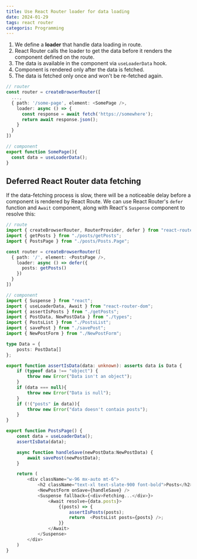 ```yaml
---
title: Use React Router loader for data loading
date: 2024-01-29
tags: react router
categoris: Programming
---
```


1. We define a **loader** that handle data loading in route.
2. React Router calls the loader to get the data before it renders the component defined on the route.
3. The data is available in the component via `useLoaderData` hook.
4. Component is rendered only after the data is fetched.
5. The data is fetched only once and won't be re-fetched again.

```typescript
// router
const router = createBrowserRouter([
  ...,
  { path: '/some-page', element: <SomePage />,
	loader: async () => {
	  const response = await fetch('https://somewhere');
	  return await response.json();
	}
  }
])
```

```typescript
// component
export function SomePage(){
  const data = useLoaderData();
}
```

## Deferred React Router data fetching

If the data-fetching process is slow, there will be a noticeable delay before a component is rendered by React Route. We can use React Router's `defer` function and `Await` component, along with React's `Suspense` component to resolve this:

```typescript
// route
import { createBrowserRouter, RouterProvider, defer } from "react-router-dom";
import { getPosts } from "./posts/getPosts";
import { PostsPage } from "./posts/Posts.Page";

const router = createBrowserRouter([
  { path: '/', element: <PostsPage />, 
    loader: async () => defer({
      posts: getPosts()
    })
  }
])
```

```typescript
// component
import { Suspense } from "react";
import { useLoaderData, Await } from "react-router-dom";
import { assertIsPosts } from "./getPosts";
import { PostData, NewPostData } from "./types";
import { PostsList } from "./PostsList";
import { savePost } from "./savePost";
import { NewPostForm } from "./NewPostForm";

type Data = {
    posts: PostData[]
};

export function assertIsData(data: unknown): asserts data is Data {
    if (typeof data !== "object") {
        throw new Error("Data isn't an object");
    }
    if (data === null){
        throw new Error("Data is null");
    }
    if (!("posts" in data)){
        throw new Error("data doesn't contain posts");
    }
}

export function PostsPage() {
    const data = useLoaderData();
    assertIsData(data);

    async function handleSave(newPostData:NewPostData) {
        await savePost(newPostData);
    }

    return (
        <div className="w-96 mx-auto mt-6">
            <h2 className="text-xl text-slate-900 font-bold">Posts</h2>
            <NewPostForm onSave={handleSave} />
            <Suspense fallback={<div>Fetching...</div>}>
                <Await resolve={data.posts}>
                    {(posts) => {
                        assertIsPosts(posts);
                        return  <PostsList posts={posts} />;
                    }}
                </Await>
            </Suspense>
        </div>
    )
}
```